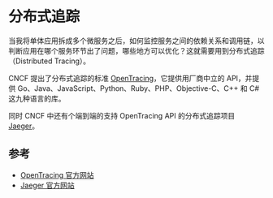 # 分布式追踪

当我将单体应用拆成多个微服务之后，如何监控服务之间的依赖关系和调用链，以判断应用在哪个服务环节出了问题，哪些地方可以优化？这就需要用到分布式追踪（Distributed Tracing）。

CNCF 提出了分布式追踪的标准 [OpenTracing](https://opentracing.io/)，它提供用厂商中立的 API，并提供 Go、Java、JavaScript、Python、Ruby、PHP、Objective-C、C++ 和 C# 这九种语言的库。

同时 CNCF  中还有个端到端的支持 OpenTracing API 的分布式追踪项目 [Jaeger](https://www.jaegertracing.io/)。

## 参考

- [OpenTracing 官方网站](https://opentracing.io/)
- [Jaeger 官方网站](https://www.jaegertracing.io/)
